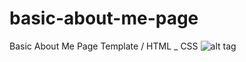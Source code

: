 # basic-about-me-page
Basic About Me Page Template / HTML _ CSS
![alt tag](https//www.github.com/jus-dr/basic-about-me-page/about-me-page-template/images/ss.png)
